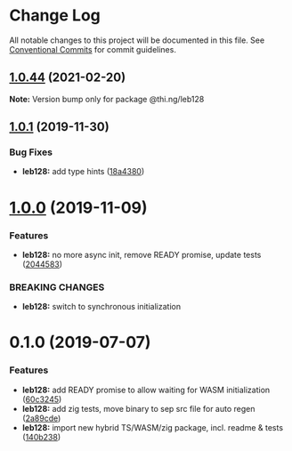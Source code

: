 # Change Log

All notable changes to this project will be documented in this file.
See [Conventional Commits](https://conventionalcommits.org) for commit guidelines.

## [1.0.44](https://github.com/thi-ng/umbrella/compare/@thi.ng/leb128@1.0.43...@thi.ng/leb128@1.0.44) (2021-02-20)

**Note:** Version bump only for package @thi.ng/leb128





## [1.0.1](https://github.com/thi-ng/umbrella/compare/@thi.ng/leb128@1.0.0...@thi.ng/leb128@1.0.1) (2019-11-30)

### Bug Fixes

* **leb128:** add type hints ([18a4380](https://github.com/thi-ng/umbrella/commit/18a4380336604f4a8fc890296d5c9dce5d9c0cd2))

# [1.0.0](https://github.com/thi-ng/umbrella/compare/@thi.ng/leb128@0.1.5...@thi.ng/leb128@1.0.0) (2019-11-09)

### Features

* **leb128:** no more async init, remove READY promise, update tests ([2044583](https://github.com/thi-ng/umbrella/commit/20445837f5af1891703e1c51fe8db56e69f11c86))

### BREAKING CHANGES

* **leb128:** switch to synchronous initialization

# 0.1.0 (2019-07-07)

### Features

* **leb128:** add READY promise to allow waiting for WASM initialization ([60c3245](https://github.com/thi-ng/umbrella/commit/60c3245))
* **leb128:** add zig tests, move binary to sep src file for auto regen ([2a89cde](https://github.com/thi-ng/umbrella/commit/2a89cde))
* **leb128:** import new hybrid TS/WASM/zig package, incl. readme & tests ([140b238](https://github.com/thi-ng/umbrella/commit/140b238))
